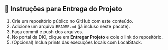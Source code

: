 
## 📝 Instruções para Entrega do Projeto

1. Crie um repositório público no GitHub com este conteúdo.
2. Adicione um arquivo `README.md` (já incluso neste pacote).
3. Faça commit e push dos arquivos.
4. No portal da DIO, clique em **Entregar Projeto** e cole o link do repositório.
5. (Opcional) Inclua prints das execuções locais com LocalStack.
